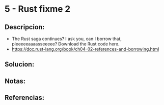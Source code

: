 # 5 - Rust fixme 2

## Descripcion:
* The Rust saga continues? I ask you, can I borrow that, pleeeeeaaaasseeeee?
Download the Rust code here.
* https://doc.rust-lang.org/book/ch04-02-references-and-borrowing.html

## Solucion:

## Notas:

## Referencias: